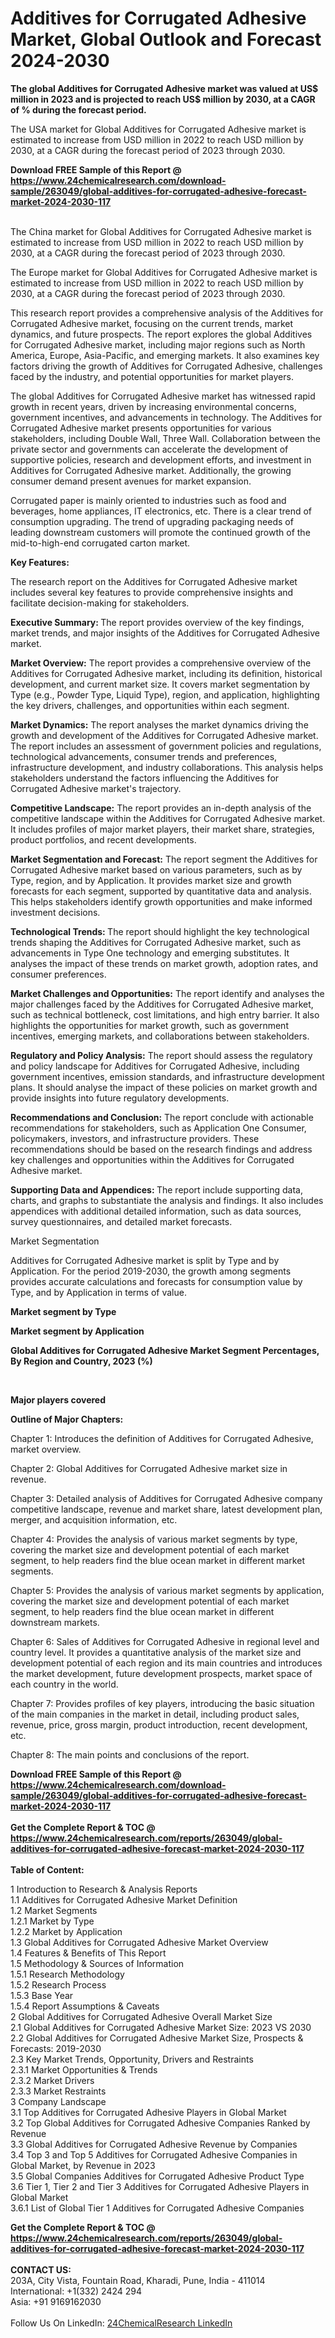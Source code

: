 <h1>Additives for Corrugated Adhesive Market, Global Outlook and Forecast 2024-2030</h1><p><strong>The global Additives for Corrugated Adhesive market was valued at US$ million in 2023 and is projected to reach US$ million by 2030, at a CAGR of % during the forecast period.</strong></p><p>
</p><p>The USA market for Global Additives for Corrugated Adhesive market is estimated to increase from USD million in 2022 to reach USD million by 2030, at a CAGR during the forecast period of 2023 through 2030.</p><div><b>Download FREE Sample of this Report @ 
            <a href="https://www.24chemicalresearch.com/download-sample/263049/global-additives-for-corrugated-adhesive-forecast-market-2024-2030-117">
            https://www.24chemicalresearch.com/download-sample/263049/global-additives-for-corrugated-adhesive-forecast-market-2024-2030-117</a></b></div><br><p>
</p><p>The China market for Global Additives for Corrugated Adhesive market is estimated to increase from USD million in 2022 to reach USD million by 2030, at a CAGR during the forecast period of 2023 through 2030.</p><p>
</p><p>The Europe market for Global Additives for Corrugated Adhesive market is estimated to increase from USD million in 2022 to reach USD million by 2030, at a CAGR during the forecast period of 2023 through 2030.</p><p>
</p><p>This research report provides a comprehensive analysis of the Additives for Corrugated Adhesive market, focusing on the current trends, market dynamics, and future prospects. The report explores the global Additives for Corrugated Adhesive market, including major regions such as North America, Europe, Asia-Pacific, and emerging markets. It also examines key factors driving the growth of Additives for Corrugated Adhesive, challenges faced by the industry, and potential opportunities for market players.</p><p>
The global Additives for Corrugated Adhesive market has witnessed rapid growth in recent years, driven by increasing environmental concerns, government incentives, and advancements in technology. The Additives for Corrugated Adhesive market presents opportunities for various stakeholders, including Double Wall, Three Wall. Collaboration between the private sector and governments can accelerate the development of supportive policies, research and development efforts, and investment in Additives for Corrugated Adhesive market. Additionally, the growing consumer demand present avenues for market expansion.</p><p>
Corrugated paper is mainly oriented to industries such as food and beverages, home appliances, IT electronics, etc. There is a clear trend of consumption upgrading. The trend of upgrading packaging needs of leading downstream customers will promote the continued growth of the mid-to-high-end corrugated carton market.</p><p>
<strong>Key Features:</strong></p><p>
The research report on the Additives for Corrugated Adhesive market includes several key features to provide comprehensive insights and facilitate decision-making for stakeholders.</p><p>
<strong>Executive Summary: </strong>The report provides overview of the key findings, market trends, and major insights of the Additives for Corrugated Adhesive market.</p><p>
<strong>Market Overview:</strong> The report provides a comprehensive overview of the Additives for Corrugated Adhesive market, including its definition, historical development, and current market size. It covers market segmentation by Type (e.g., Powder Type, Liquid Type), region, and application, highlighting the key drivers, challenges, and opportunities within each segment.</p><p>
<strong>Market Dynamics:</strong> The report analyses the market dynamics driving the growth and development of the Additives for Corrugated Adhesive market. The report includes an assessment of government policies and regulations, technological advancements, consumer trends and preferences, infrastructure development, and industry collaborations. This analysis helps stakeholders understand the factors influencing the Additives for Corrugated Adhesive market's trajectory.</p><p>
<strong>Competitive Landscape:</strong> The report provides an in-depth analysis of the competitive landscape within the Additives for Corrugated Adhesive market. It includes profiles of major market players, their market share, strategies, product portfolios, and recent developments.</p><p>
<strong>Market Segmentation and Forecast:</strong> The report segment the Additives for Corrugated Adhesive market based on various parameters, such as by Type, region, and by Application. It provides market size and growth forecasts for each segment, supported by quantitative data and analysis. This helps stakeholders identify growth opportunities and make informed investment decisions.</p><p>
<strong>Technological Trends: </strong>The report should highlight the key technological trends shaping the Additives for Corrugated Adhesive market, such as advancements in Type One technology and emerging substitutes. It analyses the impact of these trends on market growth, adoption rates, and consumer preferences.</p><p>
<strong>Market Challenges and Opportunities:</strong> The report identify and analyses the major challenges faced by the Additives for Corrugated Adhesive market, such as technical bottleneck, cost limitations, and high entry barrier. It also highlights the opportunities for market growth, such as government incentives, emerging markets, and collaborations between stakeholders.</p><p>
<strong>Regulatory and Policy Analysis:</strong> The report should assess the regulatory and policy landscape for Additives for Corrugated Adhesive, including government incentives, emission standards, and infrastructure development plans. It should analyse the impact of these policies on market growth and provide insights into future regulatory developments.</p><p>
<strong>Recommendations and Conclusion:</strong> The report conclude with actionable recommendations for stakeholders, such as Application One Consumer, policymakers, investors, and infrastructure providers. These recommendations should be based on the research findings and address key challenges and opportunities within the Additives for Corrugated Adhesive market.</p><p>
<strong>Supporting Data and Appendices: </strong>The report include supporting data, charts, and graphs to substantiate the analysis and findings. It also includes appendices with additional detailed information, such as data sources, survey questionnaires, and detailed market forecasts.</p><p>
Market Segmentation</p><p>
Additives for Corrugated Adhesive market is split by Type and by Application. For the period 2019-2030, the growth among segments provides accurate calculations and forecasts for consumption value by Type, and by Application in terms of value.</p><p>
<strong>Market segment by Type</strong></p><p>
</p><p>
</p><p><strong>Market segment by Application</strong></p><p>
</p><p>
</p><p><strong>Global Additives for Corrugated Adhesive Market Segment Percentages, By Region and Country, 2023 (%)</strong></p><p>
 </p><p>
</p><p>
</p><p></p><p>
</p><p><strong>Major players covered</strong></p><p>
</p><p>
</p><p><strong>Outline of Major Chapters:</strong></p><p>
Chapter 1: Introduces the definition of Additives for Corrugated Adhesive, market overview.</p><p>
Chapter 2: Global Additives for Corrugated Adhesive market size in revenue.</p><p>
Chapter 3: Detailed analysis of Additives for Corrugated Adhesive company competitive landscape, revenue and market share, latest development plan, merger, and acquisition information, etc.</p><p>
Chapter 4: Provides the analysis of various market segments by type, covering the market size and development potential of each market segment, to help readers find the blue ocean market in different market segments.</p><p>
Chapter 5: Provides the analysis of various market segments by application, covering the market size and development potential of each market segment, to help readers find the blue ocean market in different downstream markets.</p><p>
Chapter 6: Sales of Additives for Corrugated Adhesive in regional level and country level. It provides a quantitative analysis of the market size and development potential of each region and its main countries and introduces the market development, future development prospects, market space of each country in the world.</p><p>
Chapter 7: Provides profiles of key players, introducing the basic situation of the main companies in the market in detail, including product sales, revenue, price, gross margin, product introduction, recent development, etc.</p><p>
Chapter 8: The main points and conclusions of the report.</p><div><b>Download FREE Sample of this Report @ 
            <a href="https://www.24chemicalresearch.com/download-sample/263049/global-additives-for-corrugated-adhesive-forecast-market-2024-2030-117">
            https://www.24chemicalresearch.com/download-sample/263049/global-additives-for-corrugated-adhesive-forecast-market-2024-2030-117</a></b></div><br><div><b>Get the Complete Report & TOC @ 
            <a href="https://www.24chemicalresearch.com/reports/263049/global-additives-for-corrugated-adhesive-forecast-market-2024-2030-117">
            https://www.24chemicalresearch.com/reports/263049/global-additives-for-corrugated-adhesive-forecast-market-2024-2030-117</a></b></div><br>
            <b>Table of Content:</b><p>1 Introduction to Research & Analysis Reports<br />
    1.1 Additives for Corrugated Adhesive Market Definition<br />
    1.2 Market Segments<br />
        1.2.1 Market by Type<br />
        1.2.2 Market by Application<br />
    1.3 Global Additives for Corrugated Adhesive Market Overview<br />
    1.4 Features & Benefits of This Report<br />
    1.5 Methodology & Sources of Information<br />
        1.5.1 Research Methodology<br />
        1.5.2 Research Process<br />
        1.5.3 Base Year<br />
        1.5.4 Report Assumptions & Caveats<br />
2 Global Additives for Corrugated Adhesive Overall Market Size<br />
    2.1 Global Additives for Corrugated Adhesive Market Size: 2023 VS 2030<br />
    2.2 Global Additives for Corrugated Adhesive Market Size, Prospects & Forecasts: 2019-2030<br />
    2.3 Key Market Trends, Opportunity, Drivers and Restraints<br />
        2.3.1 Market Opportunities & Trends<br />
        2.3.2 Market Drivers<br />
        2.3.3 Market Restraints<br />
3 Company Landscape<br />
    3.1 Top Additives for Corrugated Adhesive Players in Global Market<br />
    3.2 Top Global Additives for Corrugated Adhesive Companies Ranked by Revenue<br />
    3.3 Global Additives for Corrugated Adhesive Revenue by Companies<br />
    3.4 Top 3 and Top 5 Additives for Corrugated Adhesive Companies in Global Market, by Revenue in 2023<br />
    3.5 Global Companies Additives for Corrugated Adhesive Product Type<br />
    3.6 Tier 1, Tier 2 and Tier 3 Additives for Corrugated Adhesive Players in Global Market<br />
        3.6.1 List of Global Tier 1 Additives for Corrugated Adhesive Companies<br /></p><div><b>Get the Complete Report & TOC @ 
            <a href="https://www.24chemicalresearch.com/reports/263049/global-additives-for-corrugated-adhesive-forecast-market-2024-2030-117">
            https://www.24chemicalresearch.com/reports/263049/global-additives-for-corrugated-adhesive-forecast-market-2024-2030-117</a></b></div><br><b>CONTACT US:</b><br>
            203A, City Vista, Fountain Road, Kharadi, Pune, India - 411014<br>
            International: +1(332) 2424 294<br>
            Asia: +91 9169162030 <br><br>
            Follow Us On LinkedIn: <a href="https://www.linkedin.com/company/24chemicalresearch/">24ChemicalResearch LinkedIn</a>